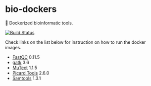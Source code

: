 # bio-dockers
:whale: Dockerized bioinformatic tools.

[![Build Status](https://travis-ci.org/alexcoppe/bio-dockers.svg?branch=master)](https://travis-ci.org/alexcoppe/bio-dockers)

Check links on the list below for instruction on how to run the docker images.

* [FastQC](https://github.com/alexcoppe/bio-dockers/tree/master/fastqc) 0.11.5
* [gatk](https://github.com/alexcoppe/bio-dockers/tree/master/gatk) 3.6
* [MuTect](https://github.com/alexcoppe/bio-dockers/tree/master/mutect) 1.1.5
* [Picard Tools](https://github.com/alexcoppe/bio-dockers/tree/master/picard) 2.6.0
* [Samtools](https://github.com/alexcoppe/bio-dockers/tree/master/samtools) 1.3.1
